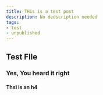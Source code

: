 ```yaml
---
title: THis is a test post
description: No dedscription needed
tags:
- test
- unpublished
---
```


## Test FIle
### Yes, You heard it right
#### Thsi is an h4